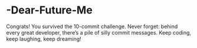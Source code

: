 # -Dear-Future-Me
Congrats! You survived the 10-commit challenge. Never forget: behind every great developer, there’s a pile of silly commit messages. Keep coding, keep laughing, keep dreaming!
